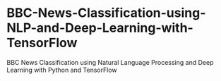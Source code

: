 # BBC-News-Classification-using-NLP-and-Deep-Learning-with-TensorFlow
BBC News Classification using Natural Language Processing and Deep Learning with Python and TensorFlow
